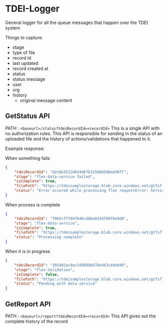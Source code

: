 # TDEI-Logger
General logger for all the queue messages that happen over the TDEI system


Things to capture:

- stage
- type of file
- record id
- last updated
- record created at
- status
- status message
- user
- org
- history
    - original message content


## GetStatus API
PATH : `<baseurl>/status?tdeiRecordId=<recordId>`
This is a single API with no authorization rules. This API is responsible for sending in the status of an uploaded file
and the history of actions/validations that happened to it.

Example response:

When something fails
```json
{
    "tdeiRecordId": "d2c6b3512d634d6fb315b80588ad30ff",
    "stage": "flex-data-service failed",
    "isComplete": true,
    "filePath": "https://tdeisamplestorage.blob.core.windows.net/gtfsflex/2023%2FMARCH%2F5e339544-3b12-40a5-8acd-78c66d1fa981%2Fsuccess_1_all_attrs_d2c6b3512d634d6fb315b80588ad30ff.zip",
    "status": "Error occured while processing flex requestError: Service id not found or inactive."
}
```
When process is complete
```json
{
    "tdeiRecordId": "70b5cff7dd7b46cd88a0d3df89f6e9d8",
    "stage": "flex-data-service",
    "isComplete": true,
    "filePath": "https://tdeisamplestorage.blob.core.windows.net/gtfsflex/2023%2FMARCH%2F5e339544-3b12-40a5-8acd-78c66d1fa981%2Fsuccess_1_all_attrs_70b5cff7dd7b46cd88a0d3df89f6e9d8.zip",
    "status": "Processing complete"
}
```
When it is in progress
```json
{
    "tdeiRecordId": "105402ac9ac149999dd78e463c4eb049",
    "stage": "Flex-Validation",
    "isComplete": false,
    "filePath": "https://tdeisamplestorage.blob.core.windows.net/gtfsflex/2023%2FMARCH%2F5e339544-3b12-40a5-8acd-78c66d1fa981%2Fsuccess_1_all_attrs_105402ac9ac149999dd78e463c4eb049.zip",
    "status": "Pending with data-service"
}
```

## GetReport API
PATH : `<baseurl>/report?tdeiRecordId=<recordId>`
This API gives out the complete history of the record